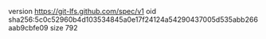 version https://git-lfs.github.com/spec/v1
oid sha256:5c0c52960b4d103534845a0e17f24124a54290437005d535abb266aab9cbfe09
size 792
